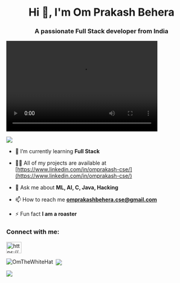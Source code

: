  <h1 align="center">Hi 👋, I'm Om Prakash Behera</h1>
<h3 align="center">A passionate Full Stack developer from India</h3>
<video width="400" height="240" align="right" src="https://cdnl.iconscout.com/lottie/premium/thumb/programmer-4375641-3645911.mp4" type="video/mp4"></video>

<p align="left"> <img src="https://komarev.com/ghpvc/?username=OmTheWhiteHat&label=Profile%20views&color=0e75b6&style=flat" /> </p>

- 🌱 I’m currently learning **Full Stack**

- 👨‍💻 All of my projects are available at [https://www.linkedin.com/in/omprakash-cse/](https://www.linkedin.com/in/omprakash-cse/)

- 💬 Ask me about **ML, AI, C, Java, Hacking**

- 📫 How to reach me **omprakashbehera.cse@gmail.com**

- ⚡ Fun fact **I am a roaster**

<h3 align="left">Connect with me:</h3>
<p align="left">
<a href="https://www.linkedin.com/in/omprakash-cse/" target="blank"><img align="center" src="https://raw.githubusercontent.com/rahuldkjain/github-profile-readme-generator/master/src/images/icons/Social/linked-in-alt.svg" alt="https://www.linkedin.com/in/omprakash-cse/" height="30" width="40" /></a>
</p>

<p><img align="left" src="https://github-readme-stats.vercel.app/api/top-langs?username=OmTheWhiteHat&show_icons=true&locale=en&layout=compact" alt="OmTheWhiteHat" /></p>

<p>&nbsp;<img align="center" src="https://github-readme-stats.vercel.app/api?username=OmTheWhiteHat&show_icons=true&locale=en" /></p>

<p><img align="center" src="https://github-readme-streak-stats.herokuapp.com/?user=OmTheWhiteHat&" /></p>
